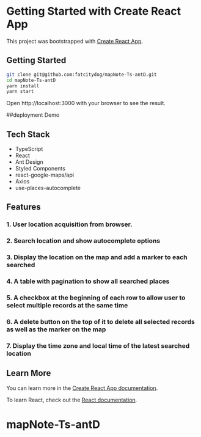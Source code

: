 # Getting Started with Create React App

This project was bootstrapped with [Create React App](https://github.com/facebook/create-react-app).

## Getting Started

```bash
git clone git@github.com:fatcitydog/mapNote-Ts-antD.git
cd mapNote-Ts-antD
yarn install
yarn start
```
Open http://localhost:3000 with your browser to see the result.

##deployment Demo


## Tech Stack
- TypeScript
- React
- Ant Design
- Styled Components
- react-google-maps/api
- Axios
- use-places-autocomplete

## Features
### 1.  User location acquisition from browser.
### 2.  Search location and show autocomplete options
### 3.  Display the location on the map and add a marker to each searched
### 4.  A table with pagination to show all searched places
### 5.  A checkbox at the beginning of each row to allow user to select multiple records at the same time
### 6.  A delete button on the top of it to delete all selected records as well as the marker on the map
### 7.   Display the time zone and local time of the latest searched location

## Learn More

You can learn more in the [Create React App documentation](https://facebook.github.io/create-react-app/docs/getting-started).

To learn React, check out the [React documentation](https://reactjs.org/).
# mapNote-Ts-antD
